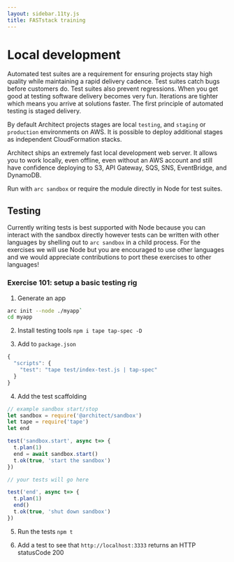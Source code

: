 ```yaml
---
layout: sidebar.11ty.js
title: FASTstack training
---
```


# Local development

Automated test suites are a requirement for ensuring projects stay high quality while maintaining a rapid delivery cadence. Test suites catch bugs before customers do. Test suites also prevent regressions. When you get good at testing software delivery becomes very fun. Iterations are tighter which means you arrive at solutions faster. The first principle of automated testing is staged delivery. 

By default Architect projects stages are local `testing`, and `staging` or `production` environments on AWS. It is possible to deploy additional stages as independent CloudFormation stacks. 

Architect ships an extremely fast local development web server. It allows you to work locally, even offline, even without an AWS account and still have confidence deploying to S3, API Gateway, SQS, SNS, EventBridge, and DynamoDB. 

Run with `arc sandbox` or require the module directly in Node for test suites.

## Testing

Currently writing tests is best supported with Node because you can interact with the sandbox directly however tests can be written with other languages by shelling out to `arc sandbox` in a child process. For the exercises we will use Node but you are encouraged to use other languages and we would appreciate contributions to port these exercises to other languages!

### Exercise 101: setup a basic testing rig


1. Generate an app 

```bash
arc init --node ./myapp` 
cd myapp
```

2. Install testing tools `npm i tape tap-spec -D`

3. Add to `package.json` 

```javascript
{
  "scripts": {
    "test": "tape test/index-test.js | tap-spec"
  }
}
```

4. Add the test scaffolding

```javascript
// example sandbox start/stop
let sandbox = require('@architect/sandbox')
let tape = require('tape')
let end

test('sandbox.start', async t=> {
  t.plan(1)
  end = await sandbox.start()
  t.ok(true, 'start the sandbox')
})

// your tests will go here

test('end', async t=> {
  t.plan(1)
  end()
  t.ok(true, 'shut down sandbox')
})
```

5. Run the tests `npm t`

6. Add a test to see that `http://localhost:3333` returns an HTTP statusCode 200
